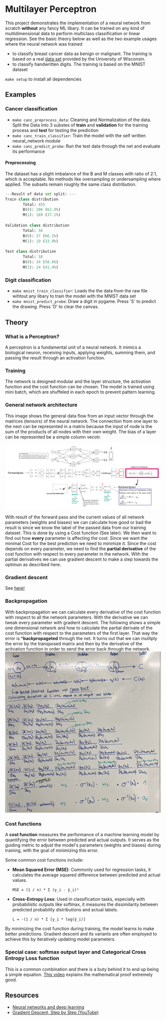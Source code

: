 
# Multilayer Perceptron

This project demonstrates the implementation of a neural network from scratch **without** any fancy ML libary. It can be trained on any kind of multidimensional data to perform multiclass classification or linear regression. See the basic theory below as well as the two example usages where the neural network was trained
- to classify breast cancer data as benign or malignant. The training is based on a real [data set](https://www.kaggle.com/datasets/uciml/breast-cancer-wisconsin-data) provided by the University of Wisconsin.
- to classify handwritten digits. The training is based on the MNIST dataset

`make setup` to install all dependencies

## Examples
### Cancer classification
- `make canc_preprocess_data`: Cleaning and Normalization of the data. Split the Data into 3 substes of **train** and **validation** for the training process and **test** for testing the prediction
- `make canc_train_classifier`: Train the model with the self written neural_network module
- `make canc_predict_probe`: Run the test data through the net and evaluate its performance

#### Preprocessing
The dataset has a slight imbalance of the B and M classes with ratio of 2:1, which is acceptable. No methods like oversampling or undersampling where applied. The subsets remain roughly the same class distribution. 

```python
---Result of data set split: ---
Train class distribution
        Total: 455
        B(0): 286 (62.9%)
        M(1): 169 (37.1%)

Validation class distribution
        Total: 56
        B(0): 37 (66.1%)
        M(1): 19 (33.9%)

Test class distribution
        Total: 58
        B(0): 34 (58.6%)
        M(1): 24 (41.4%)
```

### Digit classification
- `make mnist_train_classifier`: Loads the the data from the raw file wihtout any libary to train the model with the MNIST data set
- `make mnist_predict_probe`: Draw a digit in pygame. Press 'S' to predict the drawing. Press 'D' to clear the canvas. 

## Theory
### What is a Perceptron?
A perceptron is a fundamental unit of a neural network. It mimics a biological neuron, receiving inputs, applying weights, summing them, and passing the result through an activation function.

### Training
The network is designed modular and the layer structure, the activation function and the cost function can be chosen. The model is trained using mini batch, which are shuffeled in each epoch to prevent pattern learning. 

### General network architecture
This image shows the general data flow from an input vector through the matrices (tensors) of the neural network. The connection from one layer to the next can be represented in a matrix because the input of node is the sum of the products of all nodes with their own weight. The bias of a layer can be represented be a simple column vecotr.

![tensor_flow](./img/layer_flow.jpg) 

With result of the forward pass and the current values of all network parameters (weights and biases) we can calculate how good or bad the result is since we know the label of the passed data from our training dataset. This is done by using a Cost function (See later). We then want to find out how **every** parameter is affecting the cost. Since we want the minimal Cost for the best prediction we need to minimize it. Since the cost depends on every parameter, we need to find the **partial derivative** of the cost function with respect to every parameter in the network. With the partial derivatives we can use gradient descent to make a step towards the optimun as described here.

### Gradient descent
See [here!](https://github.com/alexehrlich/42Rio-AI-ft_linear_regression)

### Backpropagation
With backpropagation we can calculate every derivative of the cost function with respect to all the network parameters. With the derivative we can tweak every parameter with gradient descent. The following shows a simple one dimensional network and how to calculate the partial derivate of the cost function with respect to the parameters of the first layer. That way the error is ***backpropageted** through the net. It turns out that we can mulitply the error by the transposed matrix and then by the derivative of the acitvation function in order to send the error back through the network.
![backprop](./img/backprop.png)

### Cost functions
A **cost function** measures the performance of a machine learning model by quantifying the error between predicted and actual outputs. It serves as the guiding metric to adjust the model's parameters (weights and biases) during training, with the goal of minimizing this error.

Some common cost functions include:

- **Mean Squared Error (MSE)**: Commonly used for regression tasks, it calculates the average squared difference between predicted and actual values.

  ```
  MSE = (1 / n) * Σ (y_i - ŷ_i)²
  ```

- **Cross-Entropy Loss**: Used in classification tasks, especially with probabilistic outputs like softmax, it measures the dissimilarity between predicted probability distributions and actual labels.

  ```
  L = -(1 / n) * Σ [y_i * log(ŷ_i)]
  ```

By minimizing the cost function during training, the model learns to make better predictions. Gradient descent and its variants are often employed to achieve this by iteratively updating model parameters.

### Special case: softmax output layer and Categorical Cross Entropy Loss function
This is a common combination and there is a buty behind it to end up being a simple equation. [This video](https://www.youtube.com/watch?v=znqbtL0fRA0&pp=ygUeY3Jvc3MgZW50cm9weSBsb3NzIGFuZCBzb2Z0bWF4) explains the mathematical proof extremely good.


## Resources

- [Neural networks and deep learning](http://neuralnetworksanddeeplearning.com)
- [Gradient Descent, Step by Step (YouTube)](https://www.google.com/url?sa=t&source=web&rct=j&opi=89978449&url=https://www.youtube.com/playlist%3Flist%3DPLblh5JKOoLUIxGDQs4LFFD--41Vzf-ME1&ved=2ahUKEwjO9O-8vIGLAxVrXfEDHeycIhcQFnoECB0QAQ&usg=AOvVaw1-u2IIZQvYATQYMHEhaCWT)
  


